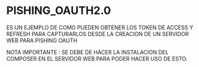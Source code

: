# PISHING_OAUTH2.0
ES UN EJEMPLO DE COMO  PUEDEN OBTENER LOS  TOKEN DE ACCESS  Y  REFRESH PARA CAPTURARLOS DESDE LA CREACION DE UN SERVIDOR WEB  PARA PISHING OAUTH

NOTA  IMPORTANTE  : SE DEBE DE HACER  LA INSTALACION DEL COMPOSER EN EL SERVIDOR WEB PARA PODER HACER USO DE ESTO.
